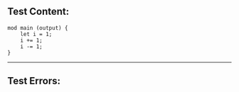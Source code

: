 
Test Content: 
-------------------------
```
mod main (output) {
    let i = 1;
    i += 1;
    i -= 1;
}
```
------------------------

Test Errors:
-------------------------
```

```
